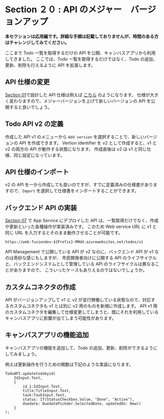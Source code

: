 # Section ２０ : API のメジャー　バージョンアップ

**本セクションは応用編です。詳細な手順は記載しておりませんが、時間のある方はチャレンジしてみてください。**

ここまで Todo 一覧を取得するだけの API を公開、キャンバスアプリから利用してきました。
ここでは、Todo 一覧を取得するだけではなく、Todo の追加、更新、削除も行えるように API を拡張します。

## API 仕様の変更

[Section 01](./section01.md)で設計した API 仕様は例えば [こちら](/todo-api-spec.json ':ignore') のようになります。
仕様が大きく変わりますので、メジャーバージョンを上げて新しいバージョンの API を公開すると良いでしょう。

## Todo API v2 の定義

作成した API v1 のメニューから `Add version` を選択することで、新しいバージョンの API を作成できます。
Vertion Identifier を v2 として作成すると、v1 と v2 の両方の API が動作する状態になります。
作成直後は v2 は v1 と同じ仕様、同じ設定になっています。

## API 仕様のインポート

v2 の API を一から作成しても良いのですが、すでに定義済みの仕様書がありますので、`Import` を選択して仕様書をインポートすることができます。

## バックエンド API の実装

[Section 07](./section07.md) で App Service にデプロイした API は、一覧取得だけでなく、作成や更新といった各種操作が実装済みです。
このため Web service URL に v1 と同じ URL を入力するとそのまま動作させることが可能です。

```
https://web-fusiondev-${Prefix}-MMdd.azurewebsites.net/todos/v1
```

API Management で公開している API が v2 なのに、バックエンド API が v1 なのは奇妙な感じもしますが、
市民開発者向けに公開する API のライフサイクルと、バックエンドシステムとして管理している API のライフサイクルは異なることがありますので、
こういったケースもありえるのではないでしょうか。

## カスタムコネクタの作成

API がバージョンアップして v1 と v2 が並行稼働している状態なので、対応するカスタムコネクタも v1 とは別に v2 用のものを新規に作成します。
API v1 用のカスタムコネクタを編集して仕様変更してしまうと、既にそれを利用しているキャンバスアプリに影響が出てしまう可能性があります。

## キャンバスアプリの機能追加

キャンバスアプリの機能を追加して、Todo の追加、更新、削除ができるようにしてみましょう。

例えば更新操作を行うための関数は下記のような実装になります。

```
TodoAPI.updatetodobyid(
    IdInput.Text, 
    {   
        id_1:IdInput.Text, 
        title:TitleInput.Text, 
        task:TaskInput.Text, 
        status: If(StatusCheckbox.Value, "Done", "Active"), 
        duedate: DuedatePickder.SelectedDate, updatedOn: Now()
    }
);
```